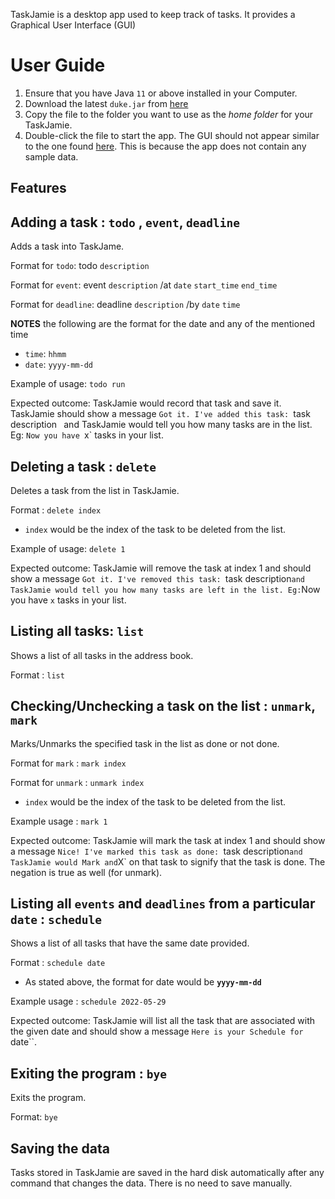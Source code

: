TaskJamie is a desktop app used to keep track of tasks. It provides a Graphical User Interface (GUI)  
# User Guide

1. Ensure that you have Java `11` or above installed in your Computer.
2. Download the latest `duke.jar` from  [here](https://github.com/ChanWeiJie/ip/releases/tag/A-Jar)
3. Copy the file to the folder you want to use as the _home folder_ for your TaskJamie.
4. Double-click the file to start the app. The GUI should not appear similar to the one found [here](https://chanweijie.github.io/ip/Ui.png). This is because
the app does not contain any sample data. 

## Features

## Adding a task : `todo` , `event`, `deadline`

Adds a task into TaskJame.

Format for `todo`: todo `description`

Format for `event`: event `description` /at `date` `start_time` `end_time`

Format for `deadline`: deadline `description` /by `date` `time`

**NOTES** the following are the format for the date and any of the mentioned time
- `time`: `hhmm`
- `date`: `yyyy-mm-dd`

Example of usage: `todo run`

Expected outcome: TaskJamie would record that task and save it. 
TaskJamie should show a message `Got it. I've added this task: `task description` ` and TaskJamie would tell you how many
tasks are in the list. Eg: `Now you have `x` tasks in your list.


## Deleting a task : `delete`

Deletes a task from the list in TaskJamie.

Format : `delete index`

- `index` would be the index of the task to be deleted from the list.

Example of usage: `delete 1`

Expected outcome: TaskJamie will remove the task at index 1 and should show a message `Got it. I've removed this task: `task description`
and TaskJamie would tell you how many tasks are left in the list. Eg: `Now you have `x` tasks in your list.

## Listing all tasks: `list`

Shows a list of all tasks in the address book.

Format : `list`


## Checking/Unchecking a task on the list : `unmark`, `mark`

Marks/Unmarks the specified task in the list as done or not done.

Format for `mark` : `mark index`

Format for `unmark` : `unmark index`

- `index` would be the index of the task to be deleted from the list.

Example usage : `mark 1`

Expected outcome: TaskJamie will mark the task at index 1 and should show a message `Nice! I've marked this task as done: `task description`
and TaskJamie would Mark and `X` on that task to signify that the task is done. The negation is true as well (for unmark).

## Listing all `events` and `deadlines` from a particular `date` : `schedule`

Shows a list of all tasks that have the same date provided.

Format : `schedule date`

- As stated above, the format for date would be **`yyyy-mm-dd`**

Example usage : `schedule 2022-05-29`

Expected outcome: TaskJamie will list all the task that are associated with the given date and should 
show a message `Here is your Schedule for `date``.

## Exiting the program : `bye`

Exits the program.

Format: `bye`

## Saving the data

Tasks stored in TaskJamie are saved in the hard disk automatically after any command that changes the data. There is no need to save manually.

